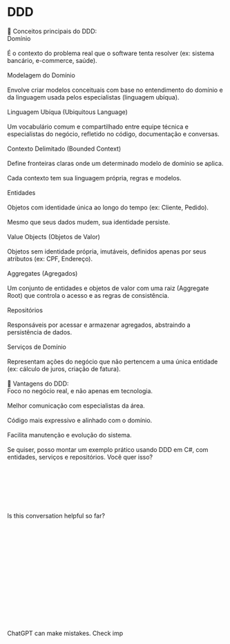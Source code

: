 # DDD

🧠 Conceitos principais do DDD:\
Domínio\
\
É o contexto do problema real que o software tenta resolver (ex: sistema bancário, e-commerce, saúde).\
\
Modelagem do Domínio\
\
Envolve criar modelos conceituais com base no entendimento do domínio e da linguagem usada pelos especialistas (linguagem ubíqua).\
\
Linguagem Ubíqua (Ubiquitous Language)\
\
Um vocabulário comum e compartilhado entre equipe técnica e especialistas do negócio, refletido no código, documentação e conversas.\
\
Contexto Delimitado (Bounded Context)\
\
Define fronteiras claras onde um determinado modelo de domínio se aplica.\
\
Cada contexto tem sua linguagem própria, regras e modelos.\
\
Entidades\
\
Objetos com identidade única ao longo do tempo (ex: Cliente, Pedido).\
\
Mesmo que seus dados mudem, sua identidade persiste.\
\
Value Objects (Objetos de Valor)\
\
Objetos sem identidade própria, imutáveis, definidos apenas por seus atributos (ex: CPF, Endereço).\
\
Aggregates (Agregados)\
\
Um conjunto de entidades e objetos de valor com uma raiz (Aggregate Root) que controla o acesso e as regras de consistência.\
\
Repositórios\
\
Responsáveis por acessar e armazenar agregados, abstraindo a persistência de dados.\
\
Serviços de Domínio\
\
Representam ações do negócio que não pertencem a uma única entidade (ex: cálculo de juros, criação de fatura).\
\
📌 Vantagens do DDD:\
Foco no negócio real, e não apenas em tecnologia.\
\
Melhor comunicação com especialistas da área.\
\
Código mais expressivo e alinhado com o domínio.\
\
Facilita manutenção e evolução do sistema.\
\
Se quiser, posso montar um exemplo prático usando DDD em C#, com entidades, serviços e repositórios. Você quer isso?\
\
\
\
\
\
\
\
Is this conversation helpful so far?\
\
\
\
\
\
\
\
\
\
\
\
\
\
\
\
ChatGPT can make mistakes. Check imp

